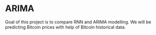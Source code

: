 # ARIMA 
Goal of this project is to compare RNN and ARIMA modelling. We will be predicting Bitcoin prices with help of Bitcoin historical data.
